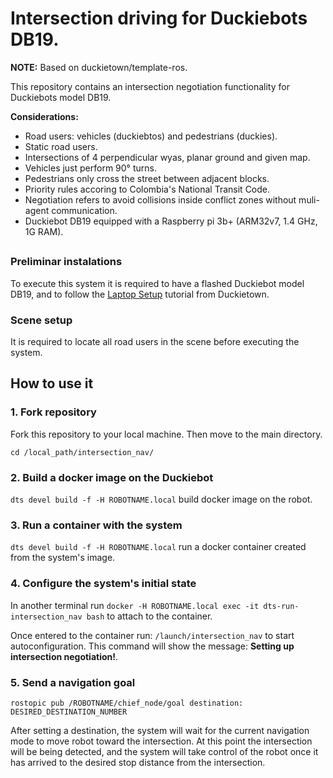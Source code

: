 # Intersection driving for Duckiebots DB19.

**NOTE:** Based on duckietown/template-ros.

This repository contains an intersection negotiation functionality for Duckiebots model DB19.

**Considerations:** 

* Road users: vehicles (duckiebtos) and pedestrians (duckies).
* Static road users.
* Intersections of 4 perpendicular wyas, planar ground and given map.
* Vehicles just perform 90° turns.
* Pedestrians only cross the street between adjacent blocks.
* Priority rules accoring to Colombia's National Transit Code.
* Negotiation refers to avoid collisions inside conflict zones without muli-agent communication.
* Duckiebot DB19 equipped with a Raspberry pi 3b+ (ARM32v7, 1.4 GHz, 1G RAM).

## 

### Preliminar instalations
To execute this system it is required to have a flashed Duckiebot model DB19, and to follow the [Laptop Setup](https://docs.duckietown.com/daffy/opmanual-duckiebot/setup/setup_laptop/index.html) tutorial from Duckietown.

### Scene setup
It is required to locate all road users in the scene before executing the system.

## How to use it

### 1. Fork repository

Fork this repository to your local machine. Then move to the main directory.

`cd /local_path/intersection_nav/`

### 2. Build a docker image on the Duckiebot

`dts devel build -f -H ROBOTNAME.local` build docker image on the robot.

### 3. Run a container with the system

`dts devel build -f -H ROBOTNAME.local` run a docker container created from the system's image.

### 4. Configure the system's initial state

In another terminal run `docker -H ROBOTNAME.local exec -it dts-run-intersection_nav bash` to attach to the container.

Once entered to the container run: `/launch/intersection_nav` to start autoconfiguration. This command will show the message: **Setting up intersection negotiation!**.

### 5. Send a navigation goal

`rostopic pub /ROBOTNAME/chief_node/goal destination: DESIRED_DESTINATION_NUMBER`

After setting a destination, the system will wait for the current navigation mode to move robot toward the intersection. At this point the intersection will be being detected, and the system will take control of the robot once it has arrived to the desired stop distance from the intersection.
